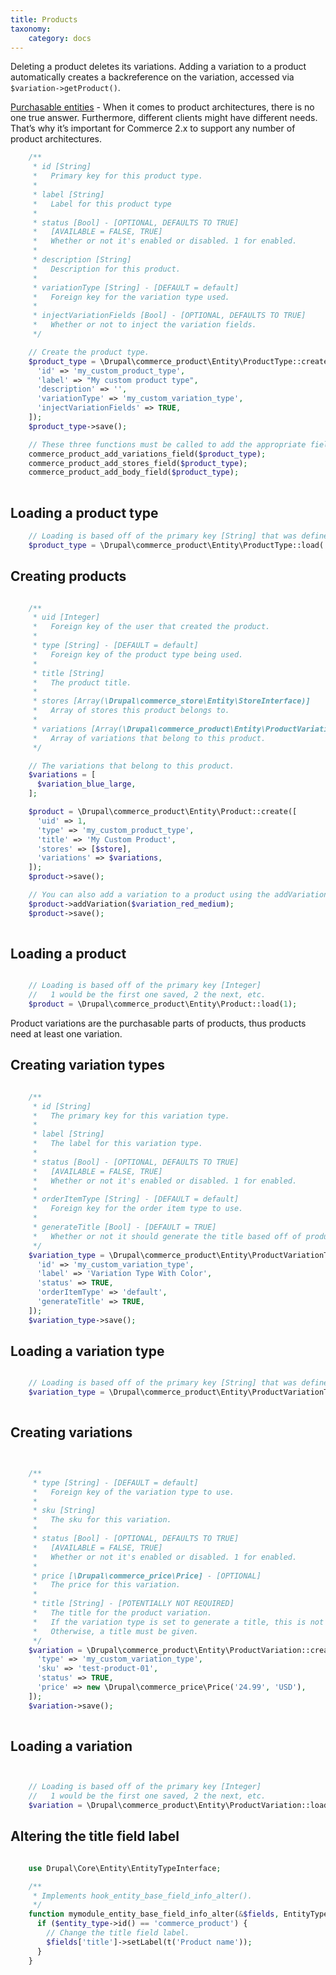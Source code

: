 ```yaml
---
title: Products
taxonomy:
    category: docs
---
```


Deleting a product deletes its variations. Adding a variation to a
product automatically creates a backreference on the variation, accessed
via `$variation->getProduct()`.

[Purchasable entities](02.purchasable-entities) - When it comes to product architectures, there is
no one true answer. Furthermore, different clients might have different needs.
That’s why it’s important for Commerce 2.x to support any number of product
architectures.


```php
    /**
     * id [String]
     *   Primary key for this product type.
     *
     * label [String]
     *   Label for this product type
     *
     * status [Bool] - [OPTIONAL, DEFAULTS TO TRUE]
     *   [AVAILABLE = FALSE, TRUE]
     *   Whether or not it's enabled or disabled. 1 for enabled.
     *
     * description [String]
     *   Description for this product.
     *
     * variationType [String] - [DEFAULT = default]
     *   Foreign key for the variation type used.
     *
     * injectVariationFields [Bool] - [OPTIONAL, DEFAULTS TO TRUE]
     *   Whether or not to inject the variation fields.
     */

    // Create the product type.
    $product_type = \Drupal\commerce_product\Entity\ProductType::create([
      'id' => 'my_custom_product_type',
      'label' => "My custom product type",
      'description' => '',
      'variationType' => 'my_custom_variation_type',
      'injectVariationFields' => TRUE,
    ]);
    $product_type->save();

    // These three functions must be called to add the appropriate fields to the type
    commerce_product_add_variations_field($product_type);
    commerce_product_add_stores_field($product_type);
    commerce_product_add_body_field($product_type);
    
```

Loading a product type
----------------------

```php
    // Loading is based off of the primary key [String] that was defined when creating it.
    $product_type = \Drupal\commerce_product\Entity\ProductType::load('my_custom_product_type');
```

Creating products
-----------------

```php

    /**
     * uid [Integer]
     *   Foreign key of the user that created the product.
     *
     * type [String] - [DEFAULT = default]
     *   Foreign key of the product type being used.
     *
     * title [String]
     *   The product title.
     *
     * stores [Array(\Drupal\commerce_store\Entity\StoreInterface)]
     *   Array of stores this product belongs to.
     *
     * variations [Array(\Drupal\commerce_product\Entity\ProductVariationInterface)]
     *   Array of variations that belong to this product.
     */

    // The variations that belong to this product.
    $variations = [
      $variation_blue_large,
    ];

    $product = \Drupal\commerce_product\Entity\Product::create([
      'uid' => 1,
      'type' => 'my_custom_product_type',
      'title' => 'My Custom Product',
      'stores' => [$store],
      'variations' => $variations,
    ]);
    $product->save();

    // You can also add a variation to a product using the addVariation() method.
    $product->addVariation($variation_red_medium);
    $product->save();
    
```

Loading a product
-----------------

```php

    // Loading is based off of the primary key [Integer]
    //   1 would be the first one saved, 2 the next, etc.
    $product = \Drupal\commerce_product\Entity\Product::load(1);

```


Product variations are the purchasable parts of products, thus products
need at least one variation.

Creating variation types
------------------------

```php

    /**
     * id [String]
     *   The primary key for this variation type.
     *
     * label [String]
     *   The label for this variation type.
     *
     * status [Bool] - [OPTIONAL, DEFAULTS TO TRUE]
     *   [AVAILABLE = FALSE, TRUE]
     *   Whether or not it's enabled or disabled. 1 for enabled.
     *
     * orderItemType [String] - [DEFAULT = default]
     *   Foreign key for the order item type to use.
     *
     * generateTitle [Bool] - [DEFAULT = TRUE]
     *   Whether or not it should generate the title based off of product label and attributes.
     */
    $variation_type = \Drupal\commerce_product\Entity\ProductVariationType::create([
      'id' => 'my_custom_variation_type',
      'label' => 'Variation Type With Color',
      'status' => TRUE,
      'orderItemType' => 'default',
      'generateTitle' => TRUE,
    ]);
    $variation_type->save();

```

Loading a variation type
------------------------

```php

    // Loading is based off of the primary key [String] that was defined when creating it.
    $variation_type = \Drupal\commerce_product\Entity\ProductVariationType::load('my_custom_variation_type');
    
```

Creating variations
-------------------

```php


    /**
     * type [String] - [DEFAULT = default]
     *   Foreign key of the variation type to use.
     *
     * sku [String]
     *   The sku for this variation.
     *
     * status [Bool] - [OPTIONAL, DEFAULTS TO TRUE]
     *   [AVAILABLE = FALSE, TRUE]
     *   Whether or not it's enabled or disabled. 1 for enabled.
     *
     * price [\Drupal\commerce_price\Price] - [OPTIONAL]
     *   The price for this variation.
     *
     * title [String] - [POTENTIALLY NOT REQUIRED]
     *   The title for the product variation.
     *   If the variation type is set to generate a title, this is not used.
     *   Otherwise, a title must be given.
     */
    $variation = \Drupal\commerce_product\Entity\ProductVariation::create([
      'type' => 'my_custom_variation_type',
      'sku' => 'test-product-01',
      'status' => TRUE,
      'price' => new \Drupal\commerce_price\Price('24.99', 'USD'),
    ]);
    $variation->save();
    
```

Loading a variation
-------------------

```php


    // Loading is based off of the primary key [Integer]
    //   1 would be the first one saved, 2 the next, etc.
    $variation = \Drupal\commerce_product\Entity\ProductVariation::load(1);

```

Altering the title field label
------------------------------

```php

    use Drupal\Core\Entity\EntityTypeInterface;

    /**
     * Implements hook_entity_base_field_info_alter().
     */
    function mymodule_entity_base_field_info_alter(&$fields, EntityTypeInterface $entity_type) {
      if ($entity_type->id() == 'commerce_product') {
        // Change the title field label.
        $fields['title']->setLabel(t('Product name'));
      }
    }
```
